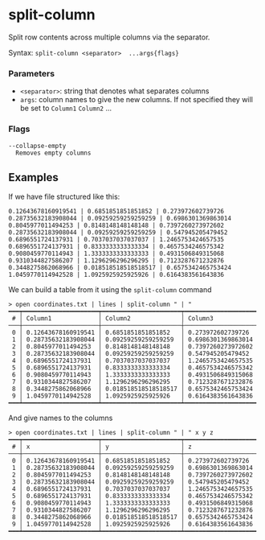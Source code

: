 # split-column

Split row contents across multiple columns via the separator.

Syntax: `split-column <separator>  ...args{flags}`

### Parameters

* `<separator>`: string that denotes what separates columns
* `args`: column names to give the new columns. If not specified they will be set to `Column1` `Column2` ...

### Flags

    --collapse-empty
      Removes empty columns

## Examples

If we have file structured like this:

```shell
0.12643678160919541 | 0.6851851851851852 | 0.273972602739726
0.28735632183908044 | 0.09259259259259259 | 0.6986301369863014
0.8045977011494253 | 0.8148148148148148 | 0.7397260273972602
0.28735632183908044 | 0.09259259259259259 | 0.547945205479452
0.6896551724137931 | 0.7037037037037037 | 1.2465753424657535
0.6896551724137931 | 0.8333333333333334 | 0.4657534246575342
0.9080459770114943 | 1.3333333333333333 | 0.4931506849315068
0.9310344827586207 | 1.1296296296296295 | 0.7123287671232876
0.3448275862068966 | 0.018518518518518517 | 0.6575342465753424
1.0459770114942528 | 1.0925925925925926 | 0.6164383561643836
```

We can build a table from it using the `split-column` command

```shell
> open coordinates.txt | lines | split-column " | "
━━━┯━━━━━━━━━━━━━━━━━━━━━┯━━━━━━━━━━━━━━━━━━━━━━┯━━━━━━━━━━━━━━━━━━━━
 # │ Column1             │ Column2              │ Column3
───┼─────────────────────┼──────────────────────┼────────────────────
 0 │ 0.12643678160919541 │ 0.6851851851851852   │ 0.273972602739726
 1 │ 0.28735632183908044 │ 0.09259259259259259  │ 0.6986301369863014
 2 │ 0.8045977011494253  │ 0.8148148148148148   │ 0.7397260273972602
 3 │ 0.28735632183908044 │ 0.09259259259259259  │ 0.547945205479452
 4 │ 0.6896551724137931  │ 0.7037037037037037   │ 1.2465753424657535
 5 │ 0.6896551724137931  │ 0.8333333333333334   │ 0.4657534246575342
 6 │ 0.9080459770114943  │ 1.3333333333333333   │ 0.4931506849315068
 7 │ 0.9310344827586207  │ 1.1296296296296295   │ 0.7123287671232876
 8 │ 0.3448275862068966  │ 0.018518518518518517 │ 0.6575342465753424
 9 │ 1.0459770114942528  │ 1.0925925925925926   │ 0.6164383561643836
━━━┷━━━━━━━━━━━━━━━━━━━━━┷━━━━━━━━━━━━━━━━━━━━━━┷━━━━━━━━━━━━━━━━━━━━
```

And give names to the columns

```shell
> open coordinates.txt | lines | split-column " | " x y z
━━━┯━━━━━━━━━━━━━━━━━━━━━┯━━━━━━━━━━━━━━━━━━━━━━┯━━━━━━━━━━━━━━━━━━━━
 # │ x                   │ y                    │ z
───┼─────────────────────┼──────────────────────┼────────────────────
 0 │ 0.12643678160919541 │ 0.6851851851851852   │ 0.273972602739726
 1 │ 0.28735632183908044 │ 0.09259259259259259  │ 0.6986301369863014
 2 │ 0.8045977011494253  │ 0.8148148148148148   │ 0.7397260273972602
 3 │ 0.28735632183908044 │ 0.09259259259259259  │ 0.547945205479452
 4 │ 0.6896551724137931  │ 0.7037037037037037   │ 1.2465753424657535
 5 │ 0.6896551724137931  │ 0.8333333333333334   │ 0.4657534246575342
 6 │ 0.9080459770114943  │ 1.3333333333333333   │ 0.4931506849315068
 7 │ 0.9310344827586207  │ 1.1296296296296295   │ 0.7123287671232876
 8 │ 0.3448275862068966  │ 0.018518518518518517 │ 0.6575342465753424
 9 │ 1.0459770114942528  │ 1.0925925925925926   │ 0.6164383561643836
━━━┷━━━━━━━━━━━━━━━━━━━━━┷━━━━━━━━━━━━━━━━━━━━━━┷━━━━━━━━━━━━━━━━━━━━
```